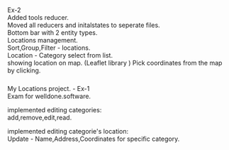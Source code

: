 #####

Ex-2  
Added tools reducer.  
Moved all reducers and initalstates to seperate files.  
Bottom bar with 2 entity types.  
Locations management.  
Sort,Group,Filter - locations.  
Location - Category select from list.  
showing location on map. (Leaflet library )
Pick coordinates from the map by clicking.

#####

My Locations project. - Ex-1  
Exam for welldone.software.

implemented editing categories:  
add,remove,edit,read.

implemented editing categorie's location:  
Update - Name,Address,Coordinates for specific category.
